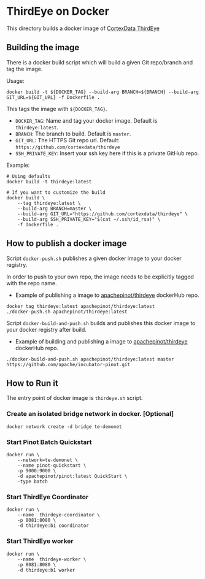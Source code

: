 <!--

    Licensed to the Apache Software Foundation (ASF) under one
    or more contributor license agreements.  See the NOTICE file
    distributed with this work for additional information
    regarding copyright ownership.  The ASF licenses this file
    to you under the Apache License, Version 2.0 (the
    "License"); you may not use this file except in compliance
    with the License.  You may obtain a copy of the License at

      http://www.apache.org/licenses/LICENSE-2.0

    Unless required by applicable law or agreed to in writing,
    software distributed under the License is distributed on an
    "AS IS" BASIS, WITHOUT WARRANTIES OR CONDITIONS OF ANY
    KIND, either express or implied.  See the License for the
    specific language governing permissions and limitations
    under the License.

-->

# ThirdEye on Docker
This directory builds a docker image of [CortexData ThirdEye](https://github.com/cortexdata/thirdeye)  

## Building the image

There is a docker build script which will build a given Git repo/branch and tag the image.

Usage:

```SHELL
docker build -t ${DOCKER_TAG} --build-arg BRANCH=${BRANCH} --build-arg GIT_URL=${GIT_URL} -f Dockerfile .
```

This tags the image with `${DOCKER_TAG}`.

- `DOCKER_TAG`: Name and tag your docker image. Default is `thirdeye:latest`.
- `BRANCH`: The branch to build. Default is `master`.
- `GIT_URL`: The HTTPS Git repo url. Default: `https://github.com/cortexdata/thirdeye`
- `SSH_PRIVATE_KEY`: Insert your ssh key here if this is a private GitHub repo.

Example:
```
# Using defaults
docker build -t thirdeye:latest
```

```SHELL
# If you want to customize the build
docker build \
    --tag thirdeye:latest \
    --build-arg BRANCH=master \
    --build-arg GIT_URL="https://github.com/cortexdata/thirdeye" \
    --build-arg SSH_PRIVATE_KEY="$(cat ~/.ssh/id_rsa)" \
    -f Dockerfile .
```

## How to publish a docker image

Script `docker-push.sh` publishes a given docker image to your docker registry.

In order to push to your own repo, the image needs to be explicitly tagged with the repo name.

* Example of publishing a image to [apachepinot/thirdeye](https://cloud.docker.com/u/apachepinot/repository/docker/apachepinot/thirdeye) dockerHub repo.

```SHELL
docker tag thirdeye:latest apachepinot/thirdeye:latest
./docker-push.sh apachepinot/thirdeye:latest
```

Script `docker-build-and-push.sh` builds and publishes this docker image to your docker registry after build.

* Example of building and publishing a image to [apachepinot/thirdeye](https://cloud.docker.com/u/apachepinot/repository/docker/apachepinot/thirdeye) dockerHub repo.

```SHELL
./docker-build-and-push.sh apachepinot/thirdeye:latest master https://github.com/apache/incubator-pinot.git
```

## How to Run it

The entry point of docker image is `thirdeye.sh` script.

### Create an isolated bridge network in docker. [Optional] 

```SHELL
docker network create -d bridge te-demonet
```

### Start Pinot Batch Quickstart

```SHELL
docker run \
    --network=te-demonet \
    --name pinot-quickstart \
    -p 9000:9000 \
    -d apachepinot/pinot:latest QuickStart \
    -type batch
```

### Start ThirdEye Coordinator
```SHELL
docker run \
    --name  thirdeye-coordinator \
    -p 8081:8080 \
    -d thirdeye:b1 coordinator
```

### Start ThirdEye worker
```SHELL
docker run \
    --name  thirdeye-worker \
    -p 8081:8080 \
    -d thirdeye:b1 worker
```

